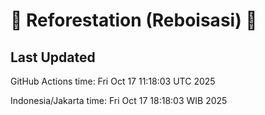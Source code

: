
# 🌳 Reforestation (Reboisasi) 🌲

## Last Updated

GitHub Actions time: Fri Oct 17 11:18:03 UTC 2025

Indonesia/Jakarta time: Fri Oct 17 18:18:03 WIB 2025
